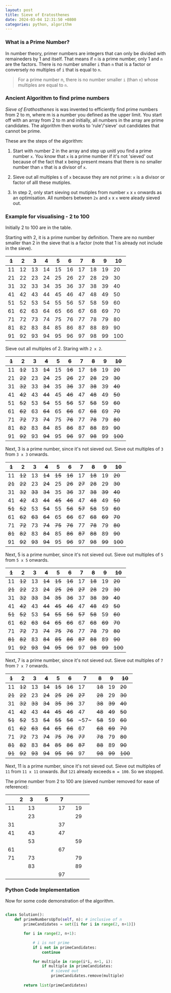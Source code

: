 ```yaml
---
layout: post
title: Sieve of Eratosthenes
date: 2024-03-04 12:31:50 +0800
categories: python, algorithm
---
```


### What is a Prime Number?

In number theory, primer numbers are integers that can only be divided with remaineders by 1 and itself. That means if `n` is a prime number, only 1 and `n` are the factors. There is no number smaller `i` than `n` that is a factor or conversely no multiples of `i` that is equal to `n`.

> For a prime number n, there is no number smaller `i` (than `n`) whose multiples are equal to `n`.

### Ancient Algorithm to find prime numbers

*Sieve of Erathosthenes* is was invented to efficiently find prime numbers from 2 to m, where m is a number you defined as the upper limit. You start off with an array from 2 to m and initially, all numbers in the array are prime candidates. The algorithm then works to 'rule'/'sieve' out candidates that cannot be prime.  

These are the steps of the algorithm:  

1. Start with number 2 in the array and step up unitl you find a prime number `x`. You know that `x` is a prime number if it's not 'sieved' out because of the fact that x being present means that there is no smaller number than `x` that is a divisor of `x`.

2. Sieve out all multiples s of `x` because they are not prime: `x` is a divisor or factor of alll these mutiples.

3. In step 2, only start sieving out mutiples from number `x` x `x` onwards as an optimisation. All numbers between `2x` and `x` x `x` were aleady sieved out.

### Example for visualising - 2 to 100

Initially 2 to 100 are in the table.   

Starting with 2, it is a prime number by definition. There are no number smaller than 2 in the sieve that is a factor (note that 1 is already not include in the sieve).

|  ~~1~~ |  2 |  3 |  4 |  5 |  6 |  7 |  8 |  9 | 10 |
| --- | ---  | ---  |  ---  |  --- | ---  | ---  | ---  | ---  | --- |
| 11 | 12 | 13 | 14 | 15 | 16 | 17 | 18 | 19 | 20 |
| 21 | 22 | 23 | 24 | 25 | 26 | 27 | 28 | 29 | 30 |
| 31 | 32 | 33 | 34 | 35 | 36 | 37 | 38 | 39 | 40 |
| 41 | 42 | 43 | 44 | 45 | 46 | 47 | 48 | 49 | 50 |
| 51 | 52 | 53 | 54 | 55 | 56 | 57 | 58 | 59 | 60 |
| 61 | 62 | 63 | 64 | 65 | 66 | 67 | 68 | 69 | 70 |
| 71 | 72 | 73 | 74 | 75 | 76 | 77 | 78 | 79 | 80 |
| 81 | 82 | 83 | 84 | 85 | 86 | 87 | 88 | 89 | 90 |
| 91 | 92 | 93 | 94 | 95 | 96 | 97 | 98 | 99 | 100 |

Sieve out all multiples of 2. Staring with `2 x 2`.

|  ~~1~~ |  2 |  3 |  ~~4~~ |  5 |  ~~6~~ |  7 |  ~~8~~ |  9 | ~~10~~ |
| --- | ---  | ---  |  ---  |  --- | ---  | ---  | ---  | ---  | --- |
| 11 | ~~12~~ | 13 | ~~14~~ | 15 | ~~16~~ | 17 | ~~18~~ | 19 | ~~20~~ |
| 21 | ~~22~~ | 23 | ~~24~~ | 25 | ~~26~~ | 27 | ~~28~~ | 29 | ~~30~~ |
| 31 | ~~32~~ | 33 | ~~34~~ | 35 | ~~36~~ | 37 | ~~38~~ | 39 | ~~40~~ |
| 41 | ~~42~~ | 43 | ~~44~~ | 45 | ~~46~~ | 47 | ~~48~~ | 49 | ~~50~~ |
| 51 | ~~52~~ | 53 | ~~54~~ | 55 | ~~56~~ | 57 | ~~58~~ | 59 | ~~60~~ |
| 61 | ~~62~~ | 63 | ~~64~~ | 65 | ~~66~~ | 67 | ~~68~~ | 69 | ~~70~~ |
| 71 | ~~72~~ | 73 | ~~74~~ | 75 | ~~76~~ | 77 | ~~78~~ | 79 | ~~80~~ |
| 81 | ~~82~~ | 83 | ~~84~~ | 85 | ~~86~~ | 87 | ~~88~~ | 89 | ~~90~~ |
| 91 | ~~92~~ | 93 | ~~94~~ | 95 | ~~96~~ | 97 | ~~98~~ | 99 | ~~100~~ |

Next, 3 is a prime number, since it's not sieved out. Sieve out multiples of `3` from `3 x 3` onwards.

|  ~~1~~ |  2 |  3 |  ~~4~~ |  5 |  ~~6~~ |  7 |  ~~8~~ | ~~9~~ | ~~10~~ |
| --- | ---  | ---  |  ---  |  --- | ---  | ---  | ---  | ---  | --- |
| 11 | ~~12~~ | 13 | ~~14~~ | ~~15~~ | ~~16~~ | 17 | ~~18~~ | 19 | ~~20~~ |
| ~~21~~ | ~~22~~ | 23 | ~~24~~ | 25 | ~~26~~ | ~~27~~ | ~~28~~ | 29 | ~~30~~ |
| 31 | ~~32~~ | ~~33~~ | ~~34~~ | 35 | ~~36~~ | 37 | ~~38~~ | ~~39~~ | ~~40~~ |
| 41 | ~~42~~ | 43 | ~~44~~ | ~~45~~ | ~~46~~ | 47 | ~~48~~ | 49 | ~~50~~ |
| ~~51~~ | ~~52~~ | 53 | ~~54~~ | 55 | ~~56~~ | ~~57~~ | ~~58~~ | 59 | ~~60~~ |
| 61 | ~~62~~ | ~~63~~ | ~~64~~ | 65 | ~~66~~ | 67 | ~~68~~ | ~~69~~ | ~~70~~ |
| 71 | ~~72~~ | 73 | ~~74~~ | ~~75~~ | ~~76~~ | 77 | ~~78~~ | 79 | ~~80~~ |
| ~~81~~ | ~~82~~ | 83 | ~~84~~ | 85 | ~~86~~ | ~~87~~ | ~~88~~ | 89 | ~~90~~ |
| 91 | ~~92~~ | ~~93~~ | ~~94~~ | 95 | ~~96~~ | 97 | ~~98~~ | ~~99~~ | ~~100~~ |


Next, 5 is a prime number, since it's not sieved out. Sieve out multiples of `5` from `5 x 5` onwards.

|  ~~1~~ |  2 |  3 |  ~~4~~ |  5 |  ~~6~~ |  7 |  ~~8~~ | ~~9~~ | ~~10~~ |
| --- | ---  | ---  |  ---  |  --- | ---  | ---  | ---  | ---  | --- |
| 11 | ~~12~~ | 13 | ~~14~~ | ~~15~~ | ~~16~~ | 17 | ~~18~~ | 19 | ~~20~~ |
| ~~21~~ | ~~22~~ | 23 | ~~24~~ | ~~25~~ | ~~26~~ | ~~27~~ | ~~28~~ | 29 | ~~30~~ |
| 31 | ~~32~~ | ~~33~~ | ~~34~~ | ~~35~~ | ~~36~~ | 37 | ~~38~~ | ~~39~~ | ~~40~~ |
| 41 | ~~42~~ | 43 | ~~44~~ | ~~45~~ | ~~46~~ | 47 | ~~48~~ | 49 | ~~50~~ |
| ~~51~~ | ~~52~~ | 53 | ~~54~~ | ~~55~~ | ~~56~~ | ~~57~~ | ~~58~~ | 59 | ~~60~~ |
| 61 | ~~62~~ | ~~63~~ | ~~64~~ | ~~65~~ | ~~66~~ | 67 | ~~68~~ | ~~69~~ | ~~70~~ |
| 71 | ~~72~~ | 73 | ~~74~~ | ~~75~~ | ~~76~~ | 77 | ~~78~~ | 79 | ~~80~~ |
| ~~81~~ | ~~82~~ | 83 | ~~84~~ | ~~85~~ | ~~86~~ | ~~87~~ | ~~88~~ | 89 | ~~90~~ |
| 91 | ~~92~~ | ~~93~~ | ~~94~~ | ~~95~~ | ~~96~~ | 97 | ~~98~~ | ~~99~~ | ~~100~~ |

Next, 7 is a prime number, since it's not sieved out. Sieve out multiples of `7` from `7 x 7` onwards.

|  ~~1~~ |  2 |  3 |  ~~4~~ |  5 |  ~~6~~ |  7 |  ~~8~~ | ~~9~~ | ~~10~~ |
| --- | ---  | ---  |  ---  |  --- | ---  | ---  | ---  | ---  | --- |
| 11 | ~~12~~ | 13 | ~~14~~ | ~~15~~ | ~~16~~ | 17 | ~~18~~ | 19 | ~~20~~ |
| ~~21~~ | ~~22~~ | 23 | ~~24~~ | ~~25~~ | ~~26~~ | ~~27~~ | ~~28~~ | 29 | ~~30~~ |
| 31 | ~~32~~ | ~~33~~ | ~~34~~ | ~~35~~ | ~~36~~ | 37 | ~~38~~ | ~~39~~ | ~~40~~ |
| 41 | ~~42~~ | 43 | ~~44~~ | ~~45~~ | ~~46~~ | 47 | ~~48~~ | ~~49~~ | ~~50~~ |
| ~~51~~ | ~~52~~ | 53 | ~~54~~ | ~~55~~ | ~~56~~ | ~57~ | ~~58~~ | 59 | ~~60~~ |
| 61 | ~~62~~ | ~~63~~ | ~~64~~ | ~~65~~ | ~~66~~ | 67 | ~~68~~ | ~~69~~ | ~~70~~ |
| 71 | ~~72~~ | 73 | ~~74~~ | ~~75~~ | ~~76~~ | ~~77~~ | ~~78~~ | 79 | ~~80~~ |
| ~~81~~ | ~~82~~ | 83 | ~~84~~ | ~~85~~ | ~~86~~ | ~~87~~ | ~~88~~ | 89 | ~~90~~ |
| ~~91~~ | ~~92~~ | ~~93~~ | ~~94~~ | ~~95~~ | ~~96~~ | 97 | ~~98~~ | ~~99~~ | ~~100~~ |

Next, 11 is a prime number, since it's not sieved out. Sieve out multiples of `11` from `11 x 11` onwards. *But* `121` already exceeds `m = 100`. So we stopped.

The prime number from 2 to 100 are (sieved number removed for ease of reference):

|  |  2 |  3 |   |  5 |   |  7 |  |  |  |
| --- | ---  | ---  |  ---  |  --- | ---  | ---  | ---  | ---  | --- |
| 11 | | 13 | | |  | 17 |  | 19 |  |
| | | 23 | | | | | | 29 | |
| 31 |  | | | | | 37 | | | |
| 41 | | 43 | | | | 47 | | |  |
| | | 53 | | | | | | 59 | |
| 61 | | | | | | 67 | | | |
| 71 | | 73 | | | | | | 79 | |
| | | 83 | | | | | | 89 | |
| |  | | | | | 97 | | | |


### Python Code Implementation

Now for some code demonstration of the algorithm.

```python

class Solution():
    def primeNumbersUpTo(self, n): # inclusive of n
        primeCandidates = set([i for i in range(2, n+1)])

        for i in range(2, n+1):

            # i is not prime
            if i not in primeCandidates:
                continue

            for multiple in range(i*i, n+1, i):
                if multiple in primeCandidates:
                    # sieved out
                    primeCandidates.remove(multiple)
        
        return list(primeCandidates)

```